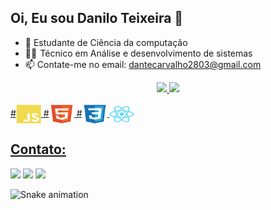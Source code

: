 ## Oi, Eu sou Danilo Teixeira 👋
- 🌱 Estudante de Ciência da computação
- 🧑‍💻  Técnico em Análise e desenvolvimento de sistemas
- 📫 Contate-me no email: dantecarvalho2803@gmail.com 

<div align="center">
  <a href="https://github.com/danilot1">
  <img height="180em" src="https://github-readme-stats.vercel.app/api?username=danilot1&show_icons=true&theme=dark&include_all_commits=true&count_private=true"/>
  <img height="180em" src="https://github-readme-stats.vercel.app/api/top-langs/?username=danilot1&layout=compact&langs_count=7&theme=dark"/>
</div>
  <div style="display: inline_block"><br>
  #<img align="center" alt="Js" height="30" width="40" src="https://raw.githubusercontent.com/devicons/devicon/master/icons/javascript/javascript-plain.svg">
  #<img align="center" alt="HTML" height="30" width="40" src="https://raw.githubusercontent.com/devicons/devicon/master/icons/html5/html5-original.svg">
  #<img align="center" alt="CSS" height="30" width="40" src="https://raw.githubusercontent.com/devicons/devicon/master/icons/css3/css3-original.svg">
  <img align="center" alt="Rafa-React" height="30" width="40" src="https://raw.githubusercontent.com/devicons/devicon/master/icons/react/react-original.svg">
 </div>
 
   ## Contato:
  <div> 
  <a href="https://www.linkedin.com/in/danilo-teixeira-de-carvalho-b0394a241/" target="_blank"><img src="https://img.shields.io/badge/-LinkedIn-%230077B5?style=for-the-badge&logo=linkedin&logoColor=white" target="_blank"></a> 
  <a href = "mailto:dantecarvalho2803@gmail.com"><img src="https://img.shields.io/badge/-Gmail-%23333?style=for-the-badge&logo=gmail&logoColor=white" target="_blank"></a>
    <a href="https://www.instagram.com/dant.carvalho" target="_blank"><img src="https://img.shields.io/badge/-Instagram-%23E4405F?style=for-the-badge&logo=instagram&logoColor=white" target="_blank"></a> 

   ![Snake animation](https://github.com/danilot1/danilot1/blob/output/github-contribution-grid-snake.svg)
  
  </div
